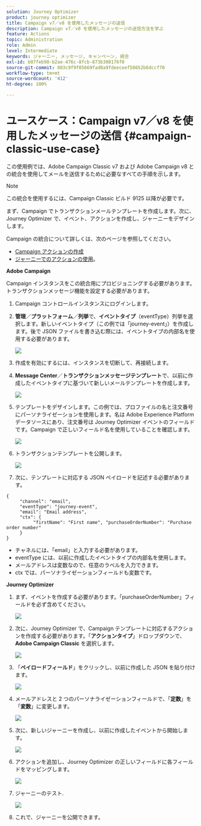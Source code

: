 ```yaml
---
solution: Journey Optimizer
product: journey optimizer
title: Campaign v7／v8 を使用したメッセージの送信
description: Campaign v7／v8 を使用したメッセージの送信方法を学ぶ
feature: Actions
topic: Administration
role: Admin
level: Intermediate
keywords: ジャーニー, メッセージ, キャンペーン, 統合
exl-id: b07feb98-b2ae-476c-8fcb-873b308176f0
source-git-commit: 803c9f9f05669fad0a9fdeeceef58652b6dccf70
workflow-type: tm+mt
source-wordcount: '412'
ht-degree: 100%

---
```


# ユースケース：Campaign v7／v8 を使用したメッセージの送信 {#campaign-classic-use-case}

この使用例では、Adobe Campaign Classic v7 および Adobe Campaign v8 との統合を使用してメールを送信するために必要なすべての手順を示します。

>[!NOTE]
>
>この統合を使用するには、Campaign Classic ビルド 9125 以降が必要です。

まず、Campaign でトランザクションメールテンプレートを作成します。次に、Journey Optimizer で、イベント、アクションを作成し、ジャーニーをデザインします。

Campaign の統合について詳しくは、次のページを参照してください。

* [Campaign アクションの作成](../action/acc-action.md)
* [ジャーニーでのアクションの使用](../building-journeys/using-adobe-campaign-classic.md)。

**Adobe Campaign**

Campaign インスタンスをこの統合用にプロビジョニングする必要があります。トランザクションメッセージ機能を設定する必要があります。

1. Campaign コントロールインスタンスにログインします。

1. **管理**／**プラットフォーム**／**列挙**&#x200B;で、**イベントタイプ**（eventType）列挙を選択します。新しいイベントタイプ（この例では「journey-event」）を作成します。後で JSON ファイルを書き込む際には、イベントタイプの内部名を使用する必要があります。

   ![](assets/accintegration-uc-1.png)

1. 作成を有効にするには、インスタンスを切断して、再接続します。

1. **Message Center**／**トランザクションメッセージテンプレート**&#x200B;で、以前に作成したイベントタイプに基づいて新しいメールテンプレートを作成します。

   ![](assets/accintegration-uc-2.png)

1. テンプレートをデザインします。この例では、プロファイルの名と注文番号にパーソナライゼーションを使用します。名は Adobe Experience Platform データソースにあり、注文番号は Journey Optimizer イベントのフィールドです。Campaign で正しいフィールド名を使用していることを確認します。

   ![](assets/accintegration-uc-3.png)

1. トランザクションテンプレートを公開します。

   ![](assets/accintegration-uc-4.png)

1. 次に、テンプレートに対応する JSON ペイロードを記述する必要があります。

```
{
     "channel": "email",
     "eventType": "journey-event",
     "email": "Email address",
     "ctx": {
          "firstName": "First name", "purchaseOrderNumber": "Purchase order number"
     }
}
```

* チャネルには、「email」と入力する必要があります。
* eventType には、以前に作成したイベントタイプの内部名を使用します。
* メールアドレスは変数なので、任意のラベルを入力できます。
* ctx では、パーソナライゼーションフィールドも変数です。

**Journey Optimizer**

1. まず、イベントを作成する必要があります。「purchaseOrderNumber」フィールドを必ず含めてください。

   ![](assets/accintegration-uc-5.png)

1. 次に、Journey Optimizer で、Campaign テンプレートに対応するアクションを作成する必要があります。「**アクションタイプ**」ドロップダウンで、**Adobe Campaign Classic** を選択します。

   ![](assets/accintegration-uc-6.png)

1. 「**ペイロードフィールド**」をクリックし、以前に作成した JSON を貼り付けます。

   ![](assets/accintegration-uc-7.png)

1. メールアドレスと 2 つのパーソナライゼーションフィールドで、「**定数**」を「**変数**」に変更します。

   ![](assets/accintegration-uc-8.png)

1. 次に、新しいジャーニーを作成し、以前に作成したイベントから開始します。

   ![](assets/accintegration-uc-9.png)

1. アクションを追加し、Journey Optimizer の正しいフィールドに各フィールドをマッピングします。

   ![](assets/accintegration-uc-10.png)

1. ジャーニーのテスト.

   ![](assets/accintegration-uc-11.png)

1. これで、ジャーニーを公開できます。
